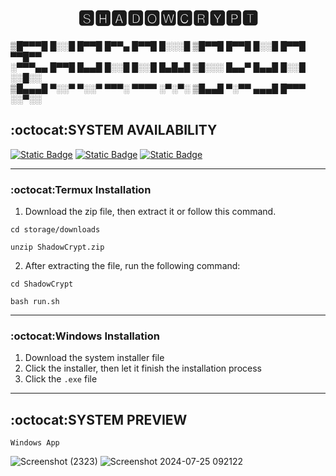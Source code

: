 <div align="center" color="red">
 <h1>🆂🅷🅰🅳🅾🆆🅲🆁🆈🅿🆃</h1>
</div>


▒█▀▀▀█ █░░█ █▀▀█ █▀▀▄ █▀▀█ █░░░█ ▒█▀▀█ █▀▀█ █░░█ █▀▀█ ▀▀█▀▀ <br>
░▀▀▀▄▄ █▀▀█ █▄▄█ █░░█ █░░█ █▄█▄█ ▒█░░░ █▄▄▀ █▄▄█ █░░█ ░░█░░ <br>
▒█▄▄▄█ ▀░░▀ ▀░░▀ ▀▀▀░ ▀▀▀▀ ░▀░▀░ ▒█▄▄█ ▀░▀▀ ▄▄▄█ █▀▀▀ ░░▀░░<br>
 
## :octocat:SYSTEM AVAILABILITY
[![Static Badge](https://img.shields.io/badge/Termux-%20v3.0%20-red?style=flat)](https://github.com/MR-JLTC/ShadowCrypt/releases/download/v3.0/ShadowCrypt.zip)
[![Static Badge](https://img.shields.io/badge/Windows(Console)-%20v3.0%20-blue?style=flat)](https://github.com/MR-JLTC/ShadowCrypt/releases/download/v3.0/Setup_ShadowCryptV3.0.exe)
[![Static Badge](https://img.shields.io/badge/Windows(App)-%20v3.0%20-blue?style=flat)](https://github.com/MR-JLTC/ShadowCrypt/releases/download/v3.0/Setup_ShadowCryptAppV3.0.exe)

--------------
### :octocat:Termux Installation
1. Download the zip file, then extract it or follow this command.
```
cd storage/downloads
```
```
unzip ShadowCrypt.zip
```   
2. After extracting the file, run the following command:
```
cd ShadowCrypt
```
```
bash run.sh
```
-------------
### :octocat:Windows Installation
1. Download the system installer file
2. Click the installer, then let it finish the installation process
3. Click the `.exe` file

--------------
## :octocat:SYSTEM PREVIEW
`Windows App`

![Screenshot (2323)](https://github.com/user-attachments/assets/dfd41964-6bb6-4d6a-9f1d-580657731327)
![Screenshot 2024-07-25 092122](https://github.com/user-attachments/assets/1416e7f2-c54e-4fd5-8ed1-d11a7f79b8c6)



